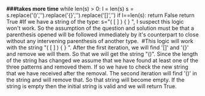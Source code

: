 **###takes more time**
while len(s) > 0:
l = len(s)
s = s.replace('()','').replace('{}','').replace('[]','')
if l==len(s): return False
return True
#If we have a string of the type: s="( [ ] ) { } ", I suspect this logic won't work.
So the assumption of the question and solution must be that a parenthesis opened will be followed immediately by it's counterpart to close without any intervening parenthesis of another type.
​
#This logic will work with the string "( [ ] ) { } ".
After the first iteration, we will find '[]' and '{}' and remove we will them. So that we will get the string "()". Since the length of the string has changed we assume that we have found at least one of the three patterns and removed them. If so we have to check the new string that we have received after the removal.
The second iteration will find '()' in the string and will remove that. So that string will become empty.
If the string is empty then the initial string is valid and we will return True.